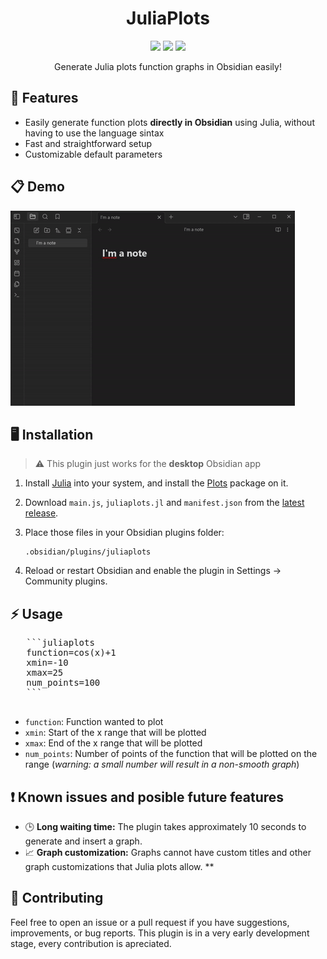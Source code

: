 <center>
  <h1>JuliaPlots</h1>

  <img src="https://img.shields.io/badge/release-v0.1-blue"> <img src="https://img.shields.io/badge/Obsidian-483699?style=flat&logo=Obsidian&logoColor=white"> <img src="https://img.shields.io/badge/Julia-9558B2?style=flat&logo=julia&logoColor=white">
  <p>Generate Julia plots function graphs in Obsidian easily!</p>

</center>



## 🌟 Features
- Easily generate function plots **directly in Obsidian** using Julia, without having to use the language sintax
- Fast and straightforward setup
- Customizable default parameters


## 📋 Demo

![Demo gif](demo/demo.gif)

## 🖥️ Installation
> ⚠️ This plugin just works for the **desktop** Obsidian app

1. Install [Julia](https://julialang.org/) into your system, and install the [Plots](https://docs.juliaplots.org/stable/) package on it.

2. Download `main.js`, `juliaplots.jl` and `manifest.json` from the [latest release](https://github.com/ivnmansi/juliaplots/releases).

3. Place those files in your Obsidian plugins folder:

   ```
   .obsidian/plugins/juliaplots
   ```

4. Reload or restart Obsidian and enable the plugin in Settings → Community plugins.

## ⚡ Usage
   <pre>
   ```juliaplots
   function=cos(x)+1
   xmin=-10
   xmax=25
   num_points=100
   ```
   </pre>

   - `function`: Function wanted to plot
   - `xmin`: Start of the x range that will be plotted
   - `xmax`: End of the x range that will be plotted
   - `num_points`: Number of points of the function that will be plotted on the range (*warning: a small number will result in a non-smooth graph*)

## ❗ Known issues and posible future features
- 🕒 **Long waiting time:** The plugin takes approximately 10 seconds to generate and insert a graph.
- 📈 **Graph customization:** Graphs cannot have custom titles and other graph customizations that Julia plots allow. **


## 🤝 Contributing
Feel free to open an issue or a pull request if you have suggestions, improvements, or bug reports. This plugin is in a very early development stage, every contribution is apreciated.